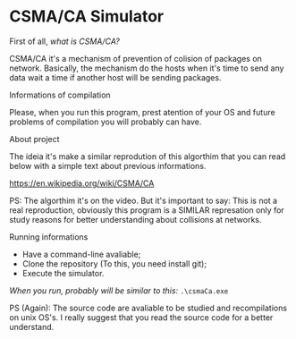 # CSMA/CA Simulator 

First of all, *what is CSMA/CA?* 

CSMA/CA it's a mechanism of prevention of colision of packages on network. Basically, the mechanism do the hosts when it's time to send any data wait a time if another host will be sending packages. 

Informations of compilation 

Please, when you run this program, prest atention of your OS and future problems of compilation you will probably can have.

About project

The ideia it's make a similar reprodution of this algorthim that you can read below with a simple text about previous informations.

https://en.wikipedia.org/wiki/CSMA/CA

PS: The algorthim it's on the video. 
But it's important to say: This is not a real reproduction, obviously this program is a SIMILAR represation only for study reasons for better understanding about collisions at networks.

Running informations

- Have a command-line avaliable;
- Clone the repository (To this, you need install git);
- Execute the simulator.

*When you run, probably will be similar to this:*
  `.\csmaCa.exe`
  
PS (Again): The source code are avaliable to be studied and recompilations on unix OS's. I really suggest that you read the source code for a better understand.
